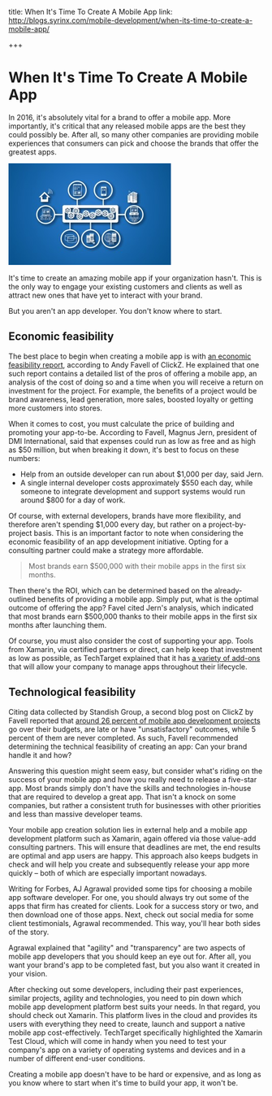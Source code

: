 title: When It's Time To Create A Mobile App
link: http://blogs.syrinx.com/mobile-development/when-its-time-to-create-a-mobile-app/

+++

# When It's Time To Create A Mobile App

In 2016, it's absolutely vital for a brand to offer a mobile app. More importantly, it's critical that any released mobile apps are the best they could possibly be. After all, so many other companies are providing mobile experiences that consumers can pick and choose the brands that offer the greatest apps.

![](/assets/img/blog/No-one-ever-said-app-development-had-to-be-difficult-and-expensive.jpg)

It's time to create an amazing mobile app if your organization hasn't. This is the only way to engage your existing customers and clients as well as attract new ones that have yet to interact with your brand.

But you aren't an app developer. You don't know where to start.

## Economic feasibility

The best place to begin when creating a mobile app is with [an economic feasibility report](https://www.clickz.com/2016/01/26/show-me-the-money-proving-your-mobile-site-or-app-will-deliver-roi), according to Andy Favell of ClickZ. He explained that one such report contains a detailed list of the pros of offering a mobile app, an analysis of the cost of doing so and a time when you will receive a return on investment for the project. For example, the benefits of a project would be brand awareness, lead generation, more sales, boosted loyalty or getting more customers into stores.

When it comes to cost, you must calculate the price of building and promoting your app-to-be. According to Favell, Magnus Jern, president of DMI International, said that expenses could run as low as free and as high as $50 million, but when breaking it down, it's best to focus on these numbers:

- Help from an outside developer can run about $1,000 per day, said Jern.
- A single internal developer costs approximately $550 each day, while someone to integrate development and support systems would run around $800 for a day of work.

Of course, with external developers, brands have more flexibility, and therefore aren't spending $1,000 every day, but rather on a project-by-project basis. This is an important factor to note when considering the economic feasibility of an app development initiative. Opting for a consulting partner could make a strategy more affordable.

> Most brands earn $500,000 with their mobile apps in the first six months.

Then there's the ROI, which can be determined based on the already-outlined benefits of providing a mobile app. Simply put, what is the optimal outcome of offering the app? Favel cited Jern's analysis, which indicated that most brands earn $500,000 thanks to their mobile apps in the first six months after launching them.

Of course, you must also consider the cost of supporting your app. Tools from Xamarin, via certified partners or direct, can help keep that investment as low as possible, as TechTarget explained that it has [a variety of add-ons](http://searchsoftwarequality.techtarget.com/feature/Xamarin-Platform-A-mobile-application-development-tool) that will allow your company to manage apps throughout their lifecycle.

## Technological feasibility

Citing data collected by Standish Group, a second blog post on ClickZ by Favell reported that [around 26 percent of mobile app development projects](https://www.clickz.com/2016/01/19/how-to-assess-the-feasibility-of-your-mobile-project) go over their budgets, are late or have "unsatisfactory" outcomes, while 5 percent of them are never completed. As such, Favell recommended determining the technical feasibility of creating an app: Can your brand handle it and how?

Answering this question might seem easy, but consider what's riding on the success of your mobile app and how you really need to release a five-star app. Most brands simply don't have the skills and technologies in-house that are required to develop a great app. That isn't a knock on some companies, but rather a consistent truth for businesses with other priorities and less than massive developer teams.

Your mobile app creation solution lies in external help and a mobile app development platform such as Xamarin, again offered via those value-add consulting partners. This will ensure that deadlines are met, the end results are optimal and app users are happy. This approach also keeps budgets in check and will help you create and subsequently release your app more quickly – both of which are especially important nowadays.

Writing for Forbes, AJ Agrawal provided some tips for choosing a mobile app software developer. For one, you should always try out some of the apps that firm has created for clients. Look for a success story or two, and then download one of those apps. Next, check out social media for some client testimonials, Agrawal recommended. This way, you'll hear both sides of the story.

Agrawal explained that "agility" and "transparency" are two aspects of mobile app developers that you should keep an eye out for. After all, you want your brand's app to be completed fast, but you also want it created in your vision.

After checking out some developers, including their past experiences, similar projects, agility and technologies, you need to pin down which mobile app development platform best suits your needs. In that regard, you should check out Xamarin. This platform lives in the cloud and provides its users with everything they need to create, launch and support a native mobile app cost-effectively. TechTarget specifically highlighted the Xamarin Test Cloud, which will come in handy when you need to test your company's app on a variety of operating systems and devices and in a number of different end-user conditions.

Creating a mobile app doesn't have to be hard or expensive, and as long as you know where to start when it's time to build your app, it won't be.
